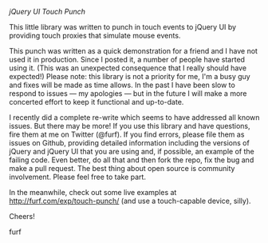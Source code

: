 *jQuery UI Touch Punch*

This little library was written to punch in touch events to jQuery UI by providing touch proxies that simulate mouse events. 

This punch was written as a quick demonstration for a friend and I have not used it in production. Since I posted it, a number of people have started using it. (This was an unexpected consequence that I really should have expected!) Please note: this library is not a priority for me, I'm a busy guy and fixes will be made as time allows. In the past I have been slow to respond to issues — my apologies — but in the future I will make a more concerted effort to keep it functional and up-to-date.

I recently did a complete re-write which seems to have addressed all known issues. But there may be more! If you use this library and have questions, fire them at me on Twitter (@furf). If you find errors, please file them as issues on Github, providing detailed information including the versions of jQuery and jQuery UI that you are using and, if possible, an example of the failing code. Even better, do all that and then fork the repo, fix the bug and make a pull request. The best thing about open source is community involvement. Please feel free to take part. 

In the meanwhile, check out some live examples at <http://furf.com/exp/touch-punch/> (and use a touch-capable device, silly).

Cheers!

furf
